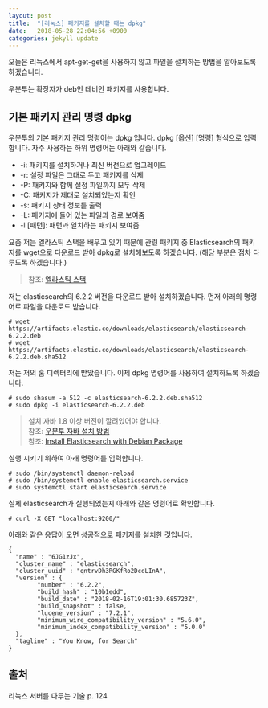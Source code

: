 ```yaml
---
layout: post
title:  "[리눅스] 패키지를 설치할 때는 dpkg"
date:   2018-05-28 22:04:56 +0900
categories: jekyll update
---
```

오늘은 리눅스에서 apt-get-get을 사용하지 않고 파일을 설치하는 방법을 알아보도록 하겠습니다.

우분투는 확장자가 deb인 데비안 패키지를 사용합니다. 

## 기본 패키지 관리 명령 dpkg
우분투의 기본 패키지 관리 명령어는 dpkg 입니다. dpkg [옵션] [명령] 형식으로 입력합니다. 자주 사용하는 하위 명령어는 아래와 같습니다.
* -i: 패키지를 설치하거나 최신 버전으로 업그레이드
* -r: 설정 파일은 그대로 두고 패키지를 삭제
* -P: 패키지와 함께 설정 파일까지 모두 삭제
* -C: 패키지가 제대로 설치되었는지 확인
* -s: 패키지 상태 정보를 출력
* -L: 패키지에 들어 있는 파일과 경로 보여줌
* -l [패턴]: 패턴과 일치하는 패키지 보여줌

요즘 저는 엘라스틱 스택을 배우고 있기 때문에 관련 패키지 중 Elasticsearch의 패키지를 wget으로 다운로드 받아 dpkg로 설치해보도록 하겠습니다. (해당 부분은 점차 다루도록 하겠습니다.)

> 참조: [엘라스틱 스택](https://www.elastic.co/kr/)

저는 elasticsearch의 6.2.2 버전을 다운로드 받아 설치하겠습니다. 먼저 아래의 명령어로 파일을 다운로드 받습니다.

    # wget https://artifacts.elastic.co/downloads/elasticsearch/elasticsearch-6.2.2.deb
    # wget https://artifacts.elastic.co/downloads/elasticsearch/elasticsearch-6.2.2.deb.sha512
      
저는 저의 홈 디렉터리에 받았습니다. 이제 dpkg 명령어를 사용하여 설치하도록 하겠습니다.

	# sudo shasum -a 512 -c elasticsearch-6.2.2.deb.sha512
	# sudo dpkg -i elasticsearch-6.2.2.deb

> 설치 자바 1.8 이상 버전이 깔려있어야 합니다.  
> 참조: [우분투 자바 설치 방법](http://blog.dskim.xyz/devops/2017/04/18/devops-ubuntu16.04-jdk-1.8.html)  
> 참조: [Install Elasticsearch with Debian Package](https://www.elastic.co/guide/en/elasticsearch/reference/6.2/deb.html#deb) 

실행 시키기 위하여 아래 명령어를 입력합니다.

	# sudo /bin/systemctl daemon-reload
	# sudo /bin/systemctl enable elasticsearch.service
	# sudo systemctl start elasticsearch.service
	
실제 elasticsearch가 실행되었는지 아래와 같은 명령어로 확인합니다.

	# curl -X GET "localhost:9200/" 

아래와 같은 응답이 오면 성공적으로 패키지를 설치한 것입니다.

	{
	  "name" : "6JG1zJx",
	  "cluster_name" : "elasticsearch",
	  "cluster_uuid" : "qntrvDh3RGKfRo2DcdLInA",
	  "version" : {
		    "number" : "6.2.2",
		    "build_hash" : "10b1edd",
		    "build_date" : "2018-02-16T19:01:30.685723Z",
		    "build_snapshot" : false,
		    "lucene_version" : "7.2.1",
		    "minimum_wire_compatibility_version" : "5.6.0",
		    "minimum_index_compatibility_version" : "5.0.0"
	  },
	  "tagline" : "You Know, for Search"
	}

## 출처
리눅스 서버를 다루는 기술 p. 124
